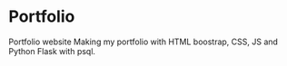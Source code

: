 # Portfolio
Portfolio website
Making my portfolio with HTML boostrap, CSS, JS and Python Flask with psql.
